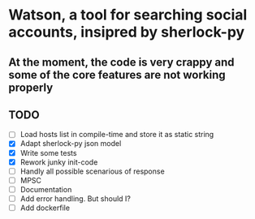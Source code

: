 # Watson, a tool for searching social accounts, insipred by sherlock-py

## At the moment, the code is very crappy and some of the core features are not working properly

## TODO

- [ ] Load hosts list in compile-time and store it as static string
- [X] Adapt sherlock-py json model
- [X] Write some tests
- [X] Rework junky init-code
- [ ] Handly all possible scenarious of response
- [ ] MPSC
- [ ] Documentation
- [ ] Add error handling. But should I?
- [ ] Add dockerfile